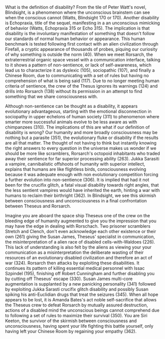 What is the definition of disability? From the tile of Peter Watt's novel, Blindsight, is a phenomenon where the unconscious brainstem can see when the conscious cannot (Watts, Blindsight 170 or 170). Another disability is Echopraxia, title of the sequel, manifesting in a an unconscious mimicking of behavior (Watts, Echopraxia 315 or Echo 315). The implication is that disability is the involuntary manifestation of something that doesn't follow our standards of normal human behavior or appearance. This human benchmark is tested following first contact with an alien civilization through Firefall, a cryptic appearance of thousands of probes, piquing our curiosity of why something is outside the norm (40). When we meet Rorsarch, the extraterrestrial organic space vessel with a communication interface, talking to it shows a pattern of non-sentience, or lack of self-awareness, which lead us to characterize it as dyslexic (105), sociopathic (107), and finally a Chinese Room, due to communicating with a set of rules but having no comprehension of what is being said (117). Due to no longer meeting human criteria of sentience, the crew of the Thesus ignores its warnings (124) and drills into Rorsarch (138) without its permission in an attempt to find something that we share consciousness with.

Although non-sentience can be thought as a disability, it appears evolutionary advantageous, starting with the emotional disconnection in sociopathy in upper echelons of human society (311) to phenomenon where smarter more successful animals evolve to be less aware as with chimpanzees (310). The implications of this are what if our definition of disability is wrong? Our humanity and more broadly consciousness may be nothing but a parasite (351), the evolutionary fluke or disability if the results are all that matter. The thought of not having to think but instantly knowing the right answers to every question in the universe makes us wonder if we should be more like scramblers, Rorsarch's octopoid inhabitants who traded away their sentience for far superior processing ability (263). Jukka Sarasiti a vampire, cannibalistic offshoots of humanity with superior intellect, explains that humans are like flightless birds, consciousness evolving because it was adequate enough with non evolutionary competition forcing a further evolution into non-sentience (306). It is implied that had it not been for the crucifix glitch, a fatal visual disability towards right angles, that the less sentient vampires would have inherited the earth, hinting a war with humans to reclaim their birthright (362). In Blindsight, we see this skirmish between consciousness and unconsciousness in a final confrontation between Theseus and Rorsarch.

Imagine you are aboard the space ship Theseus one of the crew on the bleeding edge of humanity augmented to give you the impression that you may have the edge in dealing with Rorschach. Two prisoner scramblers Stretch and Clench, don't even acknowledge each other existence or their own (261) giving the Susan James, Theseus' specialist in communication, the misinterpretation of a alien race of disabled cells-with-Waldoes (226). This lack of understanding is also felt by the aliens as viewing your your communication as a misinterpretation the deliberate wasting of their resources of an evolutionary disabled civilization and therefore an act of war (324). Rorsarch then attacks by exploiting these disabilities. It continues its pattern of killing essential medical personnel with Issac Szpindel (195), finishing off Robert Cunningham and further disabling you by cutting off Theseus' escape (330). Susan James multi-core augmentation is supplanted by a new panicking personality (341) followed by exploiting Jukka Sarasti crucifix glitch disability and possibly Susan spiking his anti-Euclidian drugs that treat the seizures (345). When all hope appears to be lost, it is Amanda Bates's act noble self-sacrifice that allows the Theseus crew to defeat Rorsarch by mutually assured destruction, actions of a disabled mind the unconscious beings cannot comprehend due to following a set of rules to maximize their survival (350). You are Siri Keeton, the survivor of the skirmish between consciousness and unconsciousness, having spent your life fighting this battle yourself, only having left your Chinese Room by regaining your empathy (362).